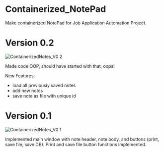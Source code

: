 # Containerized_NotePad
Make containerized NotePad for Job Application Automation Project.

# Version 0.2

![ContainerizedNotes_V0 2](https://github.com/user-attachments/assets/683b0d31-71a0-4d08-8b3d-4f56af0ef4ea)

Made code OOP, should have started with that, oops!

New Features:
* load all previously saved notes
* add new notes
* save note as file with unique id

# Version 0.1

![ContainerizedNotes_V0 1](https://github.com/user-attachments/assets/2326d388-d824-4518-b79c-5c326be3d758)

Implemented main window with note header, note body, and buttons (print, save file, save DB). Print and save file button functions implemented.
